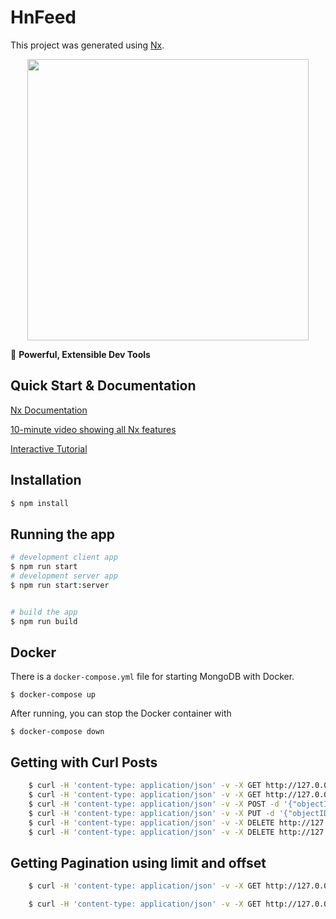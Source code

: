 # HnFeed

This project was generated using [Nx](https://nx.dev).

<p style="text-align: center;"><img src="https://raw.githubusercontent.com/nrwl/nx/master/images/nx-logo.png" width="450"></p>

🔎 **Powerful, Extensible Dev Tools**

## Quick Start & Documentation

[Nx Documentation](https://nx.dev/angular)

[10-minute video showing all Nx features](https://nx.dev/angular/getting-started/what-is-nx)

[Interactive Tutorial](https://nx.dev/angular/tutorial/01-create-application)

## Installation

```bash
$ npm install
```

## Running the app

```bash
# development client app
$ npm run start
# development server app
$ npm run start:server


# build the app
$ npm run build
```

## Docker

There is a `docker-compose.yml` file for starting MongoDB with Docker.

`$ docker-compose up`

After running, you can stop the Docker container with

`$ docker-compose down`

## Getting with Curl Posts

```bash
    $ curl -H 'content-type: application/json' -v -X GET http://127.0.0.1:3333/api/posts  
    $ curl -H 'content-type: application/json' -v -X GET http://127.0.0.1:3333/api/posts/:id 
    $ curl -H 'content-type: application/json' -v -X POST -d '{"objectID": "987655", "title": "title #1", "url": "https://www.blastkode.com", "author": "Yuniel Acosta", "createdAt": "2021-05-06T19:23:46.000Z"}' http://127.0.0.1:3333/api/posts 
    $ curl -H 'content-type: application/json' -v -X PUT -d '{"objectID": "987656", "title": "title #1", "url": "https://www.blastkode.com", "author": "Yuniel Acosta", "createdAt": "2021-05-06T19:23:46.000Z"}' http://127.0.0.1:3333/api/posts/:id 
    $ curl -H 'content-type: application/json' -v -X DELETE http://127.0.0.1:3333/api/posts/:id 
    $ curl -H 'content-type: application/json' -v -X DELETE http://127.0.0.1:3333/api/posts/remove/:id 
```

## Getting Pagination using limit and offset

```bash 
    $ curl -H 'content-type: application/json' -v -X GET http://127.0.0.1:3333/api/posts?limit=10
```

```bash 
    $ curl -H 'content-type: application/json' -v -X GET http://127.0.0.1:3333/api/posts?offset=10
```
